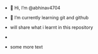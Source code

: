 - 👋 Hi, I’m @abhinav4704

- 🌱 I’m currently learning git and github
- will share what i learnt in this repository
- 

- some more text 
